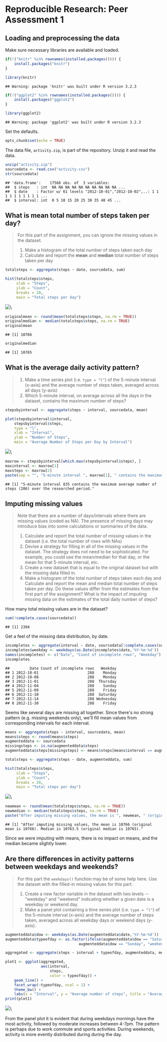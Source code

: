 # Reproducible Research: Peer Assessment 1


## Loading and preprocessing the data

Make sure necessary libraries are available and loaded.


```r
if(!("knitr" %in% rownames(installed.packages()))) {
    install.packages("knitr")
}

library(knitr)
```

```
## Warning: package 'knitr' was built under R version 3.2.3
```

```r
if(!("ggplot2" %in% rownames(installed.packages()))) {
    install.packages("ggplot2")
}

library(ggplot2)
```

```
## Warning: package 'ggplot2' was built under R version 3.2.3
```

Set the defaults.


```r
opts_chunk$set(echo = TRUE)
```

The data file, `activity.zip`, is part of the repository. Unzip it and read the data.


```r
unzip("activity.zip")
sourcedata <- read.csv("activity.csv")
str(sourcedata)
```

```
## 'data.frame':	17568 obs. of  3 variables:
##  $ steps   : int  NA NA NA NA NA NA NA NA NA NA ...
##  $ date    : Factor w/ 61 levels "2012-10-01","2012-10-02",..: 1 1 1 1 1 1 1 1 1 1 ...
##  $ interval: int  0 5 10 15 20 25 30 35 40 45 ...
```


## What is mean total number of steps taken per day?

> For this part of the assignment, you can ignore the missing values in the dataset.
>
> 1. Make a histogram of the total number of steps taken each day
> 2. Calculate and report the **mean** and **median** total number of steps taken per day


```r
totalsteps <- aggregate(steps ~ date, sourcedata, sum)

hist(totalsteps$steps,
     xlab = "Steps",
     ylab = "Count",
     breaks = 20,
     main = "Total steps per day")
```

![](PA1_template_files/figure-html/unnamed-chunk-4-1.png)\

```r
originalmean <- round(mean(totalsteps$steps, na.rm = TRUE))
originalmedian <- median(totalsteps$steps, na.rm = TRUE)
originalmean
```

```
## [1] 10766
```

```r
originalmedian
```

```
## [1] 10765
```


## What is the average daily activity pattern?

> 1. Make a time series plot (i.e. `type = "l"`) of the 5-minute interval (x-axis) and the average number of steps taken, averaged across all days (y-axis)
> 2. Which 5-minute interval, on average across all the days in the dataset, contains the maximum number of steps?


```r
stepsbyinterval <- aggregate(steps ~ interval, sourcedata, mean)

plot(stepsbyinterval$interval,
    stepsbyinterval$steps,
    type = "l",
    xlab = "Interval",
    ylab = "Number of Steps",
    main = "Average Number of Steps per Day by Interval")
```

![](PA1_template_files/figure-html/unnamed-chunk-5-1.png)\

```r
maxrow <- stepsbyinterval[which.max(stepsbyinterval$steps), ]
maxinterval <- maxrow[1]
maxsteps <- maxrow[2]
paste(sep = "", "5-minute interval ", maxrow[1], " contains the maximum average number of steps (", floor(maxrow[2]), ") over the researched period.")
```

```
## [1] "5-minute interval 835 contains the maximum average number of steps (206) over the researched period."
```

## Imputing missing values

> Note that there are a number of days/intervals where there are missing values (coded as NA). The presence of missing days may introduce bias into some calculations or summaries of the data.
>
> 1. Calculate and report the total number of missing values in the dataset (i.e. the total number of rows with NAs)
> 2. Devise a strategy for filling in all of the missing values in the dataset. The strategy does not need to be sophisticated. For example, you could use the mean/median for that day, or the mean for that 5-minute interval, etc.
> 3. Create a new dataset that is equal to the original dataset but with the missing data filled in.
> 4. Make a histogram of the total number of steps taken each day and Calculate and report the mean and median total number of steps taken per day. Do these values differ from the estimates from the first part of the assignment? What is the impact of imputing missing data on the estimates of the total daily number of steps?

How many total missing values are in the dataset?


```r
sum(!complete.cases(sourcedata))
```

```
## [1] 2304
```

Get a feel of the missing data distribution, by date.


```r
incompletes <- aggregate(interval ~ date, sourcedata[!complete.cases(sourcedata), ], length)
incompletes$weekday <- weekdays(as.Date(incompletes$date,'%Y-%m-%d'))
names(incompletes) <- c("Date", "Count of incomplete rows", "Weekday")
incompletes
```

```
##         Date Count of incomplete rows   Weekday
## 1 2012-10-01                      288    Monday
## 2 2012-10-08                      288    Monday
## 3 2012-11-01                      288  Thursday
## 4 2012-11-04                      288    Sunday
## 5 2012-11-09                      288    Friday
## 6 2012-11-10                      288  Saturday
## 7 2012-11-14                      288 Wednesday
## 8 2012-11-30                      288    Friday
```

Seems like several days are missing all together. Since there's no strong pattern (e.g. missing weekends only), we'll fill mean values from corresponding intervals for each interval.


```r
means <- aggregate(steps ~ interval, sourcedata, mean)
means$steps <- round(means$steps)
augmenteddata <- sourcedata
missingsteps <- is.na(augmenteddata$steps)
augmenteddata$steps[missingsteps] <- means$steps[means$interval == augmenteddata$interval[missingsteps]]

totalsteps <- aggregate(steps ~ date, augmenteddata, sum)

hist(totalsteps$steps,
     xlab = "Steps",
     ylab = "Count",
     breaks = 20,
     main = "Total steps per day")
```

![](PA1_template_files/figure-html/unnamed-chunk-8-1.png)\

```r
newmean <- round(mean(totalsteps$steps, na.rm = TRUE))
newmedian <- median(totalsteps$steps, na.rm = TRUE)
paste("After imputing missing values, the mean is ", newmean, " (original mean is ", originalmean, "). Median is ", newmedian, " (original median is ", originalmedian, ").", sep = "")
```

```
## [1] "After imputing missing values, the mean is 10766 (original mean is 10766). Median is 10763.5 (original median is 10765)."
```

Since we were imputing with means, there is no impact on means, and the median became slightly lower.

## Are there differences in activity patterns between weekdays and weekends?

> For this part the `weekdays()` function may be of some help here. Use the dataset with the filled-in missing values for this part.
> 
> 1. Create a new factor variable in the dataset with two levels -- "weekday" and "weekend" indicating whether a given date is a weekday or weekend day.
> 2. Make a panel plot containing a time series plot (i.e. `type = "l"`) of the 5-minute interval (x-axis) and the average number of steps taken, averaged across all weekday days or weekend days (y-axis).


```r
augmenteddata$dow <- weekdays(as.Date(augmenteddata$date,'%Y-%m-%d'))
augmenteddata$typeofday <- as.factor(ifelse(augmenteddata$dow == "Saturday" |
                                 augmenteddata$dow == "Sunday", "weekend", "weekday"))

aggregated <- aggregate(steps ~ interval + typeofday, augmenteddata, mean)

plot1 <- ggplot(aggregated,
                aes(interval,
                    steps,
                    color = typeofday)) +
    geom_line() +
    facet_wrap(~typeofday, ncol = 1) +
    theme_bw() +
    labs(x = "Interval", y = "Average number of steps", title = "Average Steps by Interval")
print(plot1)
```

![](PA1_template_files/figure-html/unnamed-chunk-9-1.png)\

From the panel plot it is evident that during weekdays mornings have the most activity, followed by moderate increases between 4-7pm. The pattern is perhaps due to work commute and sports activities. During weekends, activity is more evently distributed during during the day.

